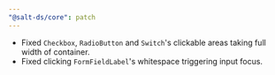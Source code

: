 ```yaml
---
"@salt-ds/core": patch
---
```


- Fixed `Checkbox`, `RadioButton` and `Switch`'s clickable areas taking full width of container.
- Fixed clicking `FormFieldLabel`'s whitespace triggering input focus.
